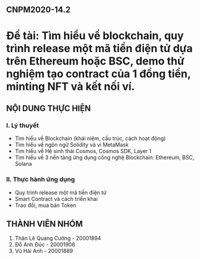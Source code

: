 ## CNPM2020-14.2
# Đề tài: Tìm hiểu về blockchain, quy trình release một mã tiền điện tử dựa trên Ethereum hoặc BSC, demo thử nghiệm tạo contract của 1 đồng tiền, minting NFT và kết nối ví.
## NỘI DUNG THỰC HIỆN
### I. Lý thuyết
* Tìm hiểu về Blockchain (khái niệm, cấu trúc, cách hoạt động)
* Tìm hiểu về ngôn ngữ Solidity và ví MetaMask 
* Tìm hiểu về Hệ sinh thái Cosmos, Cosmos SDK, Layer 1
* Tìm hiểu về 3 nền tảng ứng dụng công nghệ Blockchain: Ethereum, BSC, Solana
### II. Thực hành ứng dụng
* Quy trình release một mã tiền điện tử
* Smart Contract và cách triển khai
* Trao đổi, mua bán Token
## THÀNH VIÊN NHÓM
1. Thân Lê Quang Cường - 20001894
2. Đỗ Anh Đúc - 20001906
3. Vũ Hải Anh - 20001889
